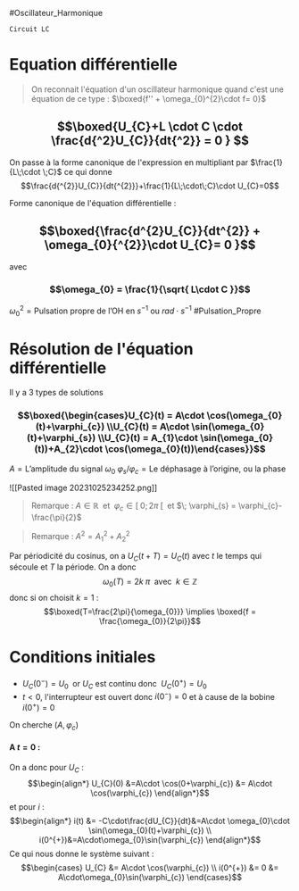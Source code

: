 #Oscillateur_Harmonique

```
Circuit LC
```
# Equation différentielle

> On reconnait l'équation d'un oscillateur harmonique quand c'est une équation de ce type : $\boxed{f'' + \omega_{0}^{2}\cdot f= 0}$

## $$\boxed{U_{C}+L \cdot C \cdot \frac{d{^2}U_{C}}{dt{^2}} = 0 } $$
On passe à la forme canonique de l'expression en multipliant par $\frac{1}{L\;\cdot \;C}$ ce qui donne $$\frac{d{^{2}}U_{C}}{dt{^{2}}}+\frac{1}{L\;\cdot\;C}\cdot U_{C}=0$$

Forme canonique de l'équation différentielle :
## $$\boxed{\frac{d^{2}U_{C}}{dt^{2}} + \omega_{0}{^{2}}\cdot U_{C}= 0 }$$
avec 
### $$\omega_{0} = \frac{1}{\sqrt{ L\cdot C }}$$
$\omega_{0}{^{2}} = \text{Pulsation propre de l'OH en } s^{-1} \text{ ou } rad\cdot s^{-1}$ #Pulsation_Propre 


# Résolution de l'équation différentielle
Il y a 3 types de solutions
### $$\boxed{\begin{cases}U_{C}(t) = A\cdot \cos(\omega_{0}(t)+\varphi_{c}) \\U_{C}(t) = A\cdot \sin(\omega_{0}(t)+\varphi_{s}) \\U_{C}(t) = A_{1}\cdot \sin(\omega_{0}(t))+A_{2}\cdot \cos(\omega_{0}(t))\end{cases}}$$
$A = \text{L'amplitude du signal } \omega_{0}$
$\varphi_{s} / \varphi_{c} = \text{Le déphasage à l'origine, ou la phase}$

![[Pasted image 20231025234252.png]]
>Remarque : $A \in \mathbb{R}\;$ et $\; \varphi_{c} \in [\;0;2\pi\;[\;$ et $\; \varphi_{s} = \varphi_{c}-\frac{\pi}{2}$

>Remarque : $A^{2} = A_{1}{^2}+A_{2}{^2}$

Par périodicité du cosinus, on a $U_{C}(t + T) = U_{C}(t)$ avec $t$ le temps qui sécoule et $T$ la période.
On a donc $$\omega_{0}(T) = 2k\;\pi \;\text{ avec }\; k \in \mathbb{Z}$$
donc si on choisit $k=1$ : $$\boxed{T=\frac{2\pi}{\omega_{0}}} \implies \boxed{f = \frac{\omega_{0}}{2\pi}}$$

# Conditions initiales

- $U_{C}(0^{-}) = U_{0}\;$ or $U_{C}$ est continu donc $\;U_{C}(0^{+}) = U_{0}$
- $t<0$, l'interrupteur est ouvert donc $i(0^{-})=0$ et à cause de la bobine $i(0^{+})=0$

On cherche ($A, \varphi_{c} )$

#### A $t=0$ :
On a donc pour $U_{C}$ :
$$\begin{align*}
U_{C}(0) &=A\cdot \cos(0+\varphi_{c}) &= A\cdot \cos(\varphi_{c})
\end{align*}$$
et pour $i$ :
$$\begin{align*}
i(t) &= -C\cdot\frac{dU_{C}}{dt}&=A\cdot \omega_{0}\cdot \sin(\omega_{0}(t)+\varphi_{c}) 
\\
i(0^{+})&=A\cdot\omega_{0}\sin(\varphi_{c})
\end{align*}$$
Ce qui nous donne le système suivant :
$$\begin{cases}
U_{C} &= A\cdot \cos(\varphi_{c}) \\
i(0^{+}) &= 0 &= A\cdot\omega_{0}\sin(\varphi_{c})
\end{cases}$$
